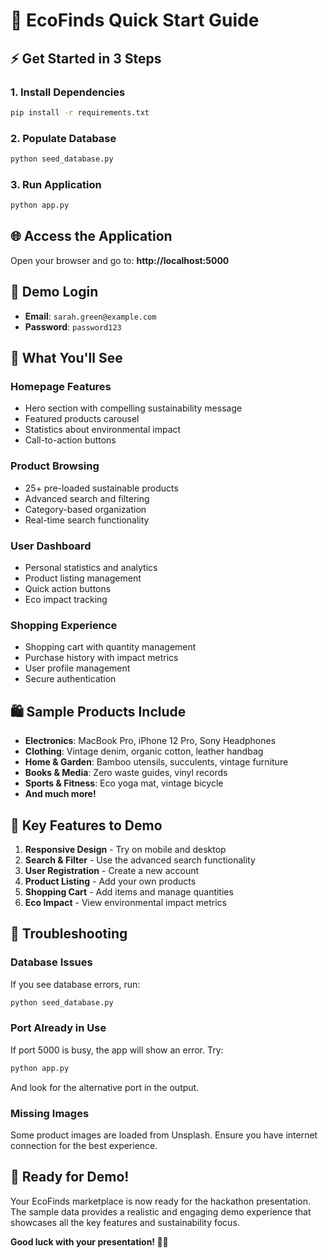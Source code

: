# 🚀 EcoFinds Quick Start Guide

## ⚡ Get Started in 3 Steps

### 1. Install Dependencies
```bash
pip install -r requirements.txt
```

### 2. Populate Database
```bash
python seed_database.py
```

### 3. Run Application
```bash
python app.py
```

## 🌐 Access the Application
Open your browser and go to: **http://localhost:5000**

## 👤 Demo Login
- **Email**: `sarah.green@example.com`
- **Password**: `password123`

## 🎯 What You'll See

### **Homepage Features**
- Hero section with compelling sustainability message
- Featured products carousel
- Statistics about environmental impact
- Call-to-action buttons

### **Product Browsing**
- 25+ pre-loaded sustainable products
- Advanced search and filtering
- Category-based organization
- Real-time search functionality

### **User Dashboard**
- Personal statistics and analytics
- Product listing management
- Quick action buttons
- Eco impact tracking

### **Shopping Experience**
- Shopping cart with quantity management
- Purchase history with impact metrics
- User profile management
- Secure authentication

## 🛍️ Sample Products Include

- **Electronics**: MacBook Pro, iPhone 12 Pro, Sony Headphones
- **Clothing**: Vintage denim, organic cotton, leather handbag
- **Home & Garden**: Bamboo utensils, succulents, vintage furniture
- **Books & Media**: Zero waste guides, vinyl records
- **Sports & Fitness**: Eco yoga mat, vintage bicycle
- **And much more!**

## 🎨 Key Features to Demo

1. **Responsive Design** - Try on mobile and desktop
2. **Search & Filter** - Use the advanced search functionality
3. **User Registration** - Create a new account
4. **Product Listing** - Add your own products
5. **Shopping Cart** - Add items and manage quantities
6. **Eco Impact** - View environmental impact metrics

## 🐛 Troubleshooting

### Database Issues
If you see database errors, run:
```bash
python seed_database.py
```

### Port Already in Use
If port 5000 is busy, the app will show an error. Try:
```bash
python app.py
```
And look for the alternative port in the output.

### Missing Images
Some product images are loaded from Unsplash. Ensure you have internet connection for the best experience.

## 🎉 Ready for Demo!

Your EcoFinds marketplace is now ready for the hackathon presentation. The sample data provides a realistic and engaging demo experience that showcases all the key features and sustainability focus.

**Good luck with your presentation! 🌱✨**

